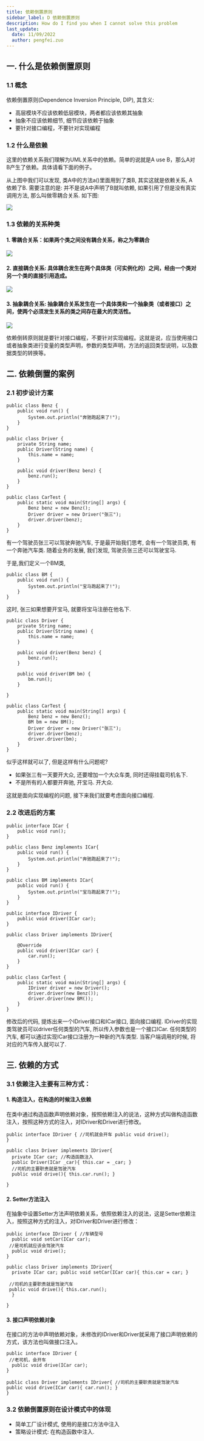 ```yaml
---
title: 依赖倒置原则
sidebar_label: D 依赖倒置原则
description: How do I find you when I cannot solve this problem
last_update:
  date: 11/09/2022
  author: pengfei.zuo
---
```


## 一. 什么是依赖倒置原则

### 1.1 概念

依赖倒置原则(Dependence Inversion Principle, DIP), 其含义:

+ 高层模块不应该依赖低层模块，两者都应该依赖其抽象
+ 抽象不应该依赖细节, 细节应该依赖于抽象
+ 要针对接口编程，不要针对实现编程

### 1.2 什么是依赖

这里的依赖关系我们理解为UML关系中的依赖。简单的说就是A use B，那么A对B产生了依赖。具体请看下面的例子。

从上图中我们可以发现, 类A中的方法a()里面用到了类B, 其实这就是依赖关系, A依赖了B. 需要注意的是: 并不是说A中声明了B就叫依赖, 如果引用了但是没有真实调用方法, 那么叫做零耦合关系. 如下图:

![](https://raw.githubusercontent.com/retech-fe/image-hosting/main/img/2022/10/04/13-15-46-cb93cafee5c7141195ad93785db01aa3-20221004131546-ffe8c1.png)


### 1.3 依赖的关系种类

#### 1. 零耦合关系：如果两个类之间没有耦合关系，称之为零耦合

![](https://raw.githubusercontent.com/retech-fe/image-hosting/main/img/2022/10/04/13-36-53-f7cc21f00a0f687fb452df6cc3cc0ef4-20221004133652-221382.png)

#### 2. 直接耦合关系: 具体耦合发生在两个具体类（可实例化的）之间，经由一个类对另一个类的直接引用造成。

![](https://raw.githubusercontent.com/retech-fe/image-hosting/main/img/2022/10/04/13-38-35-08842da0a9f62f2fa2e4c401daec3732-20221004133834-e25ad8.png)

#### 3. 抽象耦合关系: 抽象耦合关系发生在一个具体类和一个抽象类（或者接口）之间，使两个必须发生关系的类之间存在最大的灵活性。

![](https://raw.githubusercontent.com/retech-fe/image-hosting/main/img/2022/10/07/09-29-32-a9e89ae9946cb4409c72cc49a5f60c45-20221007092931-fda3b3.png)


依赖倒转原则就是要针对接口编程，不要针对实现编程。这就是说，应当使用接口或者抽象类进行变量的类型声明，参数的类型声明，方法的返回类型说明，以及数据类型的转换等。


## 二. 依赖倒置的案例


### 2.1 初步设计方案

```
public class Benz {
    public void run() {
        System.out.println("奔驰跑起来了!");
    }
}

public class Driver {
    private String name;
    public Driver(String name) {
        this.name = name;
    }

    public void driver(Benz benz) {
        benz.run();
    }
}

public class CarTest {
    public static void main(String[] args) {
        Benz benz = new Benz();
        Driver driver = new Driver("张三");
        driver.driver(benz);
    }
}
```
有一个驾驶员张三可以驾驶奔驰汽车, 于是最开始我们思考, 会有一个驾驶员类, 有一个奔驰汽车类. 随着业务的发展, 我们发现, 驾驶员张三还可以驾驶宝马.

于是,我们定义一个BM类,

```
public class BM {
    public void run() {
        System.out.println("宝马跑起来了!");
    }
}
```
这时, 张三如果想要开宝马, 就要将宝马注册在他名下.

```
public class Driver {
    private String name;
    public Driver(String name) {
        this.name = name;
    }

    public void driver(Benz benz) {
        benz.run();
    }

    public void driver(BM bm) {
        bm.run();
    }

}

public class CarTest {
    public static void main(String[] args) {
        Benz benz = new Benz();
        BM bm = new BM();
        Driver driver = new Driver("张三");
        driver.driver(benz);
        driver.driver(bm);
    }
}
```
似乎这样就可以了, 但是这样有什么问题呢?

+ 如果张三有一天要开大众, 还要增加一个大众车类, 同时还得挂载司机名下.
+ 不是所有的人都要开奔驰, 开宝马. 开大众.

这就是面向实现编程的问题, 接下来我们就要考虑面向接口编程.

### 2.2 改进后的方案

```
public interface ICar {
    public void run();
}

public class Benz implements ICar{
    public void run() {
        System.out.println("奔驰跑起来了!");
    }
}

public class BM implements ICar{
    public void run() {
        System.out.println("宝马跑起来了!");
    }
}

public interface IDriver {
    public void driver(ICar car);
}

public class Driver implements IDriver{

    @Override
    public void driver(ICar car) {
        car.run();
    }
}

public class CarTest {
    public static void main(String[] args) {
        IDriver driver = new Driver();
        driver.driver(new Benz());
        driver.driver(new BM());
    }
}
```

修改后的代码, 提炼出来一个IDriver接口和ICar接口, 面向接口编程. IDriver的实现类驾驶员可以driver任何类型的汽车, 所以传入参数也是一个接口ICar. 任何类型的汽车, 都可以通过实现ICar接口注册为一种新的汽车类型. 当客户端调用的时候, 将对应的汽车传入就可以了.


## 三. 依赖的方式

### 3.1 依赖注入主要有三种方式：

#### 1. 构造注入，在构造的时候注入依赖

在类中通过构造函数声明依赖对象，按照依赖注入的说法，这种方式叫做构造函数注入，按照这种方式的注入，对IDriver和Driver进行修改。

```
public interface IDriver { //司机就会开车 public void drive(); 
}

public class Driver implements IDriver{
  private ICar car; //构造函数注入 
  public Driver(ICar _car){ this.car = _car; }
  //司机的主要职责就是驾驶汽车 
  public void drive(){ this.car.run(); } 

}
```
#### 2. Setter方法注入

在抽象中设置Setter方法声明依赖关系，依照依赖注入的说法，这是Setter依赖注入，按照这种方式的注入，对IDriver和Driver进行修改：

```
public interface IDriver { //车辆型号 
  public void setCar(ICar car);
 //是司机就应该会驾驶汽车
  public void drive(); 
}

public class Driver implements IDriver{
  private ICar car; public void setCar(ICar car){ this.car = car; }

 //司机的主要职责就是驾驶汽车
 public void drive(){ this.car.run();
  } 

}

```
#### 3. 接口声明依赖对象
在接口的方法中声明依赖对象，未修改的IDriver和Driver就采用了接口声明依赖的方式，该方法也叫做接口注入。

```
public interface IDriver { 
 //老司机，会开车
  public void drive(ICar car); 
}

public class Driver implements IDriver{ //司机的主要职责就是驾驶汽车  public void drive(ICar car){ car.run(); } 
}
```

### 3.2 依赖倒置原则在设计模式中的体现

+ 简单工厂设计模式, 使用的是接口方法中注入
+ 策略设计模式: 在构造函数中注入.